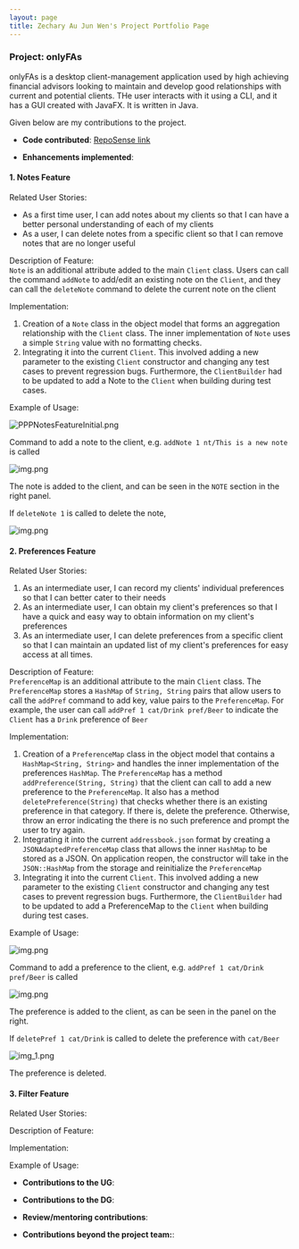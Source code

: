 ```yaml
---
layout: page
title: Zechary Au Jun Wen's Project Portfolio Page
---
```


### Project: onlyFAs

onlyFAs is a desktop client-management application used by high achieving financial advisors looking to maintain and develop good relationships with current and potential clients. THe user interacts with it using a CLI, and it has a GUI created with JavaFX. It is written in Java.

Given below are my contributions to the project.

- **Code contributed**: [RepoSense link](https://nus-cs2103-ay2122s2.github.io/tp-dashboard/?search=zechajw&breakdown=true)

- **Enhancements implemented**:

#### 1. Notes Feature
Related User Stories: 
- As a first time user, I can add notes about my clients so that I can have a better personal understanding of each of my clients
- As a user, I can delete notes from a specific client so that I can remove notes that are no longer useful
    

Description of Feature: <br>
`Note` is an additional attribute added to the main `Client` class. Users can call the command `addNote` to add/edit
an existing note on the `Client`, and they can call the `deleteNote` command to delete the current note on the client

Implementation:
1. Creation of a `Note` class in the object model that forms an aggregation relationship with the `Client` class.
The inner implementation of `Note` uses a simple `String` value with no formatting checks.
2. Integrating it into the current `Client`. This involved adding a new parameter to the existing `Client` constructor and 
changing any test cases to prevent regression bugs. Furthermore, the `ClientBuilder` had to be updated to add a Note to the
`Client` when building during test cases.

Example of Usage:

![PPPNotesFeatureInitial.png](../images/zech-ppp/PPPNotesFeatureInitial.png)

Command to add a note to the client, e.g. `addNote 1 nt/This is a new note` is called

![img.png](../images/zech-ppp/PPPNotesFeatureOutput.png)

The note is added to the client, and can be seen in the `NOTE` section in the right panel.

If `deleteNote 1` is called to delete the note,

![img.png](../images/zech-ppp/PPPNotesFeatureDeleted.png)

#### 2. Preferences Feature

Related User Stories:
1. As an intermediate user, I can record my clients' individual preferences so that I can better cater to their needs
2. As an intermediate user, I can obtain my client's preferences so that I have a quick and easy way to obtain information on my client's preferences
3. As an intermediate user, I can delete preferences from a specific client so that I can maintain an updated list of my client's preferences for easy access at all times.

Description of Feature: <br>
`PreferenceMap` is an additional attribute to the main `Client` class. The `PreferenceMap` stores a `HashMap` of `String, String` pairs
that allow users to call the `addPref` command to add key, value pairs to the `PreferenceMap`. For example, the user can call
`addPref 1 cat/Drink pref/Beer` to indicate the `Client` has a `Drink` preference of `Beer`
    
Implementation:
1. Creation of a `PreferenceMap` class in the object model that contains a `HashMap<String, String>` and handles the inner implementation
of the preferences `HashMap`. The `PreferenceMap` has a method `addPreference(String, String)` that the client can call to add
a new preference to the `PreferenceMap`. It also has a method `deletePreference(String)` that checks whether there is an existing preference
in that category. If there is, delete the preference. Otherwise, throw an error indicating the there is no such preference and prompt
the user to try again.
2. Integrating it into the current `addressbook.json` format by creating a `JSONAdaptedPreferenceMap` class that allows the inner `HashMap`
to be stored as a JSON. On application reopen, the constructor will take in the `JSON::HashMap` from the storage and reinitialize
the `PreferenceMap`
3. Integrating it into the current `Client`. This involved adding a new parameter to the existing `Client` constructor and
   changing any test cases to prevent regression bugs. Furthermore, the `ClientBuilder` had to be updated to add a PreferenceMap to the
   `Client` when building during test cases.

Example of Usage:

![img.png](../images/zech-ppp/PPPPreferenceFeatureInitial.png)

Command to add a preference to the client, e.g. `addPref 1 cat/Drink pref/Beer` is called

![img.png](../images/sample-output/PPPPreferenceFeatureOutput.png)

The preference is added to the client, as can be seen in the panel on the right.

If `deletePref 1 cat/Drink` is called to delete the preference with `cat/Beer`

![img_1.png](../images/sample-output/PPPPreferenceFeatureDeleted.png)

The preference is deleted.

#### 3. Filter Feature

Related User Stories:

Description of Feature:

Implementation:

Example of Usage:

- **Contributions to the UG**:

- **Contributions to the DG**:

- **Review/mentoring contributions**:

- **Contributions beyond the project team:**:
